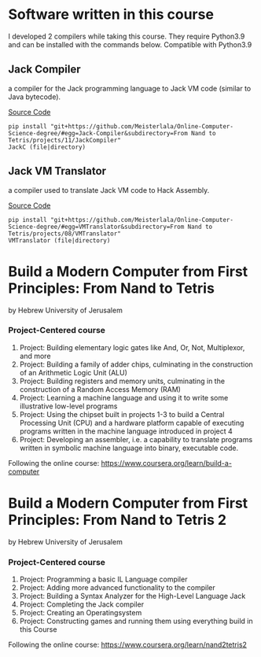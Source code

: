 
# Software written in this course
I developed 2 compilers while taking this course. They require Python3.9 and can be installed with the commands below.
Compatible with Python3.9


## Jack Compiler
a compiler for the Jack programming language to Jack VM code (similar to Java bytecode).

[Source Code](/From%20Nand%20to%20Tetris/projects/10/JackCompiler/jackc/)

```
pip install "git+https://github.com/Meisterlala/Online-Computer-Science-degree/#egg=Jack-Compiler&subdirectory=From Nand to Tetris/projects/11/JackCompiler"
JackC (file|directory)
```

## Jack VM Translator
a compiler used to translate Jack VM code to Hack Assembly.

[Source Code](/From%20Nand%20to%20Tetris/projects/08/VMTranslator/translator/)

```
pip install "git+https://github.com/Meisterlala/Online-Computer-Science-degree/#egg=VMTranslator&subdirectory=From Nand to Tetris/projects/08/VMTranslator"
VMTranslator (file|directory)
```



# Build a Modern Computer from First Principles: From Nand to Tetris
by Hebrew University of Jerusalem


### Project-Centered course
1. Project: Building elementary logic gates like And, Or, Not, Multiplexor, and more
2. Project: Building a family of adder chips, culminating in the construction of an Arithmetic Logic Unit (ALU)
3. Project: Building registers and memory units, culminating in the construction of a Random Access Memory (RAM)
4. Project: Learning a machine language and using it to write some illustrative low-level programs
5. Project: Using the chipset built in projects 1-3 to build a Central Processing Unit (CPU) and a hardware platform capable of executing programs written in the machine language introduced in project 4
6. Project: Developing an assembler, i.e. a capability to translate programs written in symbolic machine language into binary, executable code.

Following the online course:
https://www.coursera.org/learn/build-a-computer


# Build a Modern Computer from First Principles: From Nand to Tetris 2
by Hebrew University of Jerusalem

### Project-Centered course
1. Project: Programming a basic IL Language compiler
2. Project: Adding more advanced functionality to the compiler
3. Project: Building a Syntax Analyzer for the High-Level Language Jack
4. Project: Completing the Jack compiler
5. Project: Creating an Operatingsystem 
6. Project: Constructing games and running them using everything build in this Course


Following the online course:
https://www.coursera.org/learn/nand2tetris2
